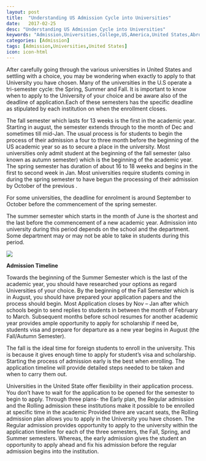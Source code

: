 ```yaml
---
layout: post
title:  "Understanding US Admission Cycle into Universities"
date:   2017-02-25
desc: "Understanding US Admission Cycle into Universities"
keywords: "Admission,Universities,College,US,America,United States,Abroad,Oversea"
categories: [Admission]
tags: [Admission,Universities,United States]
icon: icon-html
---
```


After carefully going through the various universities in United States and settling with a choice, you may be wondering when exactly to apply to that University you have chosen. Many of the universities in the U.S operate a tri-semester cycle: the Spring, Summer and Fall. It is important to know when to apply to the University of your choice and be aware also of the deadline of application.Each of these semesters has the specific deadline as stipulated by each institution on when the enrollment closes.

The fall semester which lasts for 13 weeks is the first in the academic year. Starting in august, the semester extends through to the month of Dec and sometimes till mid-Jan. The usual process is for students to begin the process of their admission a four to  three month  before the beginning of the US academic year so as to secure a place in the university.  Most universities only admit student at the beginning of the fall semester (also known as autumn semester) which is the beginning of the academic year.
The spring semester has duration of about 16 to 18 weeks and begins in the first to second week in Jan. Most universities require students coming in during the spring semester to have begun the processing of their admission by October  of the previous 
.

For some universities, the deadline for enrolment is around September to October before the commencement of the spring semester. 

The summer semester which starts in the month of June is the shortest and the last before the commencement of a new academic year.
Admission into university during this period depends on the school and the department. Some department may or may not be able to take in students during this period.


<img src="{{ site.img_path }}/post/usa-admission-cycle.jpg">


**Admission Timeline**

Towards the beginning of the Summer Semester which is the last of the academic year, you should have researched your options as regard Universities of your choice. By the beginning of the Fall Semester which is in August, you should have prepared your application papers and the process should begin. Most Application closes by Nov – Jan after which schools begin to send replies to students in between the month of February to March. Subsequent months before school resumes for another academic year provides ample opportunity to apply for scholarship if need be, students visa  and prepare for departure as a new year begins in August (the Fall/Autumn  Semester).

The fall is the ideal time for foreign students to enroll in the university. This is because it gives enough time to apply for student’s visa and scholarship. Starting the process of admission early is the best when enrolling. The application timeline will provide detailed steps needed to be taken and when to carry them out.

Universities in the United State offer flexibility in their application process. You don’t have to wait for the application to be opened for the semester to begin to apply. Through three plans- the Early plan, the Regular admission and the Rolling admission these institutions make it possible to be enrolled at specific time in the academic 
Provided there are vacant seats, the Rolling admission plan allows you to apply in the University you have chosen.  The Regular admission provides opportunity to apply to the university within the application timeline for each of the three semesters, the Fall, Spring, and Summer semesters. Whereas, the early admission gives the student an opportunity to apply ahead and fix his admission before the regular admission begins into the institution.

